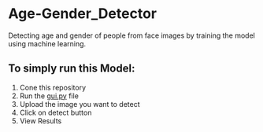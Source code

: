 # Age-Gender_Detector
Detecting age and gender of people from face images by training the model using machine learning.
## To simply run this Model:
1. Cone this repository
2. Run the [gui.py](https://github.com/aasthavats16/Age-Gender_Detector/blob/main/gui.py) file
3. Upload the image you want to detect
4. Click on detect button
5. View Results
